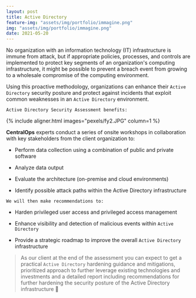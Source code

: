 ```yaml
---
layout: post
title: Active Directory
feature-img: "assets/img/portfolio/immagine.png"
img: "assets/img/portfolio/immagine.png"
date: 2021-05-20
---
```


No organization with an information technology (IT) infrastructure is immune from attack, but if appropriate policies, processes, and controls are implemented to protect key segments of an organization's computing infrastructure, it might be possible to prevent a breach event from growing to a wholesale compromise of the computing environment.
 
Using this proactive methodology, organizations can enhance their `Active Directory` security posture and protect against incidents that exploit common weaknesses in an `Active Directory` environment.

`Active Directory Security Assessment benefits:`

{% include aligner.html images="pexels/fy2.JPG" column=1 %}


**CentralOps** experts conduct a series of onsite workshops in collaboration with key stakeholders from the client organization to:

- Perform data collection using a combination of public and private software

- Analyze data output 

- Evaluate the architecture (on-premise and cloud environments)

- Identify possible attack paths within the Active Directory infrastructure


`We will then make recommendations to:`

- Harden privileged user access and privileged access management

- Enhance visibility and detection of malicious events within `Active Directory`

- Provide a strategic roadmap to improve the overall `Active Directory` infrastructure


> As our client at the end of the assessment you can expect to get a practical `Active Directory` hardening guidance and mitigations, prioritized approach to further leverage existing technologies and investments and a detailed report including recommendations for further hardening the security posture of the Active Directory infrastructure 🚩